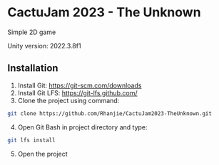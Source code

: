 # CactuJam 2023 - The Unknown

Simple 2D game

Unity version: 2022.3.8f1

## Installation

1. Install Git: https://git-scm.com/downloads
2. Install Git LFS: https://git-lfs.github.com/
3. Clone the project using command:
```bash
git clone https://github.com/Rhanjie/CactuJam2023-TheUnknown.git
```
4. Open Git Bash in project directory and type:
```bash
git lfs install
```
5. Open the project
